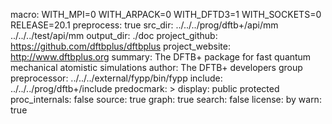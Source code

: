 macro:
        WITH_MPI=0
        WITH_ARPACK=0
        WITH_DFTD3=1
        WITH_SOCKETS=0
        RELEASE=20.1
preprocess: true
src_dir:
        ../../../prog/dftb+/api/mm
        ../../../test/api/mm
output_dir: ./doc
project_github: https://github.com/dftbplus/dftbplus
project_website: http://www.dftbplus.org
summary: The DFTB+ package for fast quantum mechanical atomistic simulations
author: The DFTB+ developers group
preprocessor: ../../../external/fypp/bin/fypp
include: ../../../prog/dftb+/include
predocmark: >
display: public
         protected
proc_internals:
        false
source: true
graph: true
search: false
license: by
warn: true
